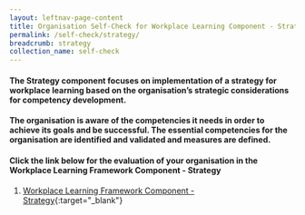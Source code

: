 ```yaml
---
layout: leftnav-page-content
title: Organisation Self-Check for Workplace Learning Component - Strategy
permalink: /self-check/strategy/
breadcrumb: strategy
collection_name: self-check
---
```


#### The Strategy component focuses on implementation of a strategy for workplace learning based on the organisation’s strategic considerations for competency development. 
#### The organisation is aware of the competencies it needs in order to achieve its goals and be successful. The essential competencies for the organisation are identified and validated and measures are defined.

#### Click the link below for the evaluation of your organisation in the Workplace Learning Framework Component - Strategy
1. [Workplace Learning Framework Component - Strategy](https://form.gov.sg/5ee188455531ef001106677c){:target="_blank"}


